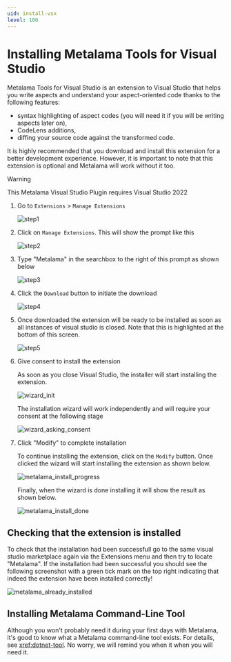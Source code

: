 ```yaml
---
uid: install-vsx
level: 100
---
```


# Installing Metalama Tools for Visual Studio


Metalama Tools for Visual Studio is an extension to Visual Studio that helps you write aspects and understand your aspect-oriented code thanks to the following features:

* syntax highlighting of aspect codes (you will need it if you will be writing aspects later on),
* CodeLens additions,
* diffing your source code against the transformed code.

It is highly recommended that you download and install this extension for a better development experience. However, it is important to note that this extension is optional and Metalama will work without it too.

> [!WARNING]
> This Metalama Visual Studio Plugin requires Visual Studio 2022

1. Go to `Extensions` > `Manage Extensions`

    ![step1](../../images/ext_manage_1.png)

2. Click on `Manage Extensions`. This will show the prompt like this

    ![step2](../../images/ext_manage_2.png)

3. Type "Metalama" in the searchbox to the right of this prompt as shown below

    ![step3](../../images/ext_manage_3.png)

4. Click the `Download` button to initiate the download

    ![step4](../../images/ext_manage_4.png)

5. Once downloaded the extension will be ready to be installed as soon as all instances of visual studio is closed. Note that this is highlighted
at the bottom of this screen.

    ![step5](../../images/ext_manage_5.png)

6. Give consent to install the extension

    As soon as you close Visual Studio, the installer will start installing the extension.

    ![wizard_init](../../images/ext_manage_6.png)


    The installation wizard will work independently and will require your consent at the following stage

    ![wizard_asking_consent](../../images/ext_manage_consent.png)

7. Click "Modify" to complete installation

    To continue installing the extension, click on the `Modify` button. Once clicked the wizard will start installing the extension as shown below.

    ![metalama_install_progress](../../images/metalama_install_progress.png)

    Finally, when the wizard is done installing it will show the result as shown below.

    ![metalama_install_done](../../images/metalama_install_done.png)

## Checking that the extension is installed

To check that the installation had been successfull go to the same visual studio marketplace again via the Extensions menu and then try to locate "Metalama". If the installation had been successful you should see the following screenshot with a green tick mark on the top right indicating that indeed the extension have been installed correctly!

![metalama_already_installed](../../images/metalama_already_installed.png)

## Installing Metalama Command-Line Tool

Although you won't probably need it during your first days with Metalama, it's good to know what a Metalama command-line tool exists. For details, see <xref:dotnet-tool>. No worry, we will remind you  when it when you will need it.

